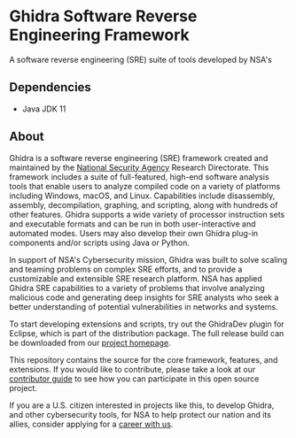 
# Ghidra Software Reverse Engineering Framework

A software reverse engineering (SRE) suite of tools developed by NSA's

## Dependencies

 - Java JDK 11

## About
Ghidra is a software reverse engineering (SRE) framework created and maintained by the [National Security Agency][nsa] Research Directorate. This framework includes a suite of full-featured, high-end software analysis tools that enable users to analyze compiled code on a variety of platforms including Windows, macOS, and Linux. Capabilities include disassembly, assembly, decompilation, graphing, and scripting, along with hundreds of other features. Ghidra supports a wide variety of processor instruction sets and executable formats and can be run in both user-interactive and automated modes. Users may also develop their own Ghidra plug-in components and/or scripts using Java or Python.

In support of NSA's Cybersecurity mission, Ghidra was built to solve scaling and teaming problems on complex SRE efforts, and to provide a customizable and extensible SRE research platform. NSA has applied Ghidra SRE capabilities to a variety of problems that involve analyzing malicious code and generating deep insights for SRE analysts who seek a better understanding of potential vulnerabilities in networks and systems.

To start developing extensions and scripts, try out the GhidraDev plugin for Eclipse, which is part of the distribution package.  The full release build can be downloaded from our [project homepage][project].

This repository contains the source for the core framework, features, and extensions.
If you would like to contribute, please take a look at our [contributor guide][contrib] to see how you can participate in this open source project.

If you are a U.S. citizen interested in projects like this, to develop Ghidra, and
other cybersecurity tools, for NSA to help protect our nation and its allies,
consider applying for a [career with us][career].

[nsa]: https://www.nsa.gov
[contrib]: CONTRIBUTING.md
[career]: https://www.intelligencecareers.gov/nsa
[project]: https://www.ghidra-sre.org/
